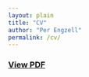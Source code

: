```yaml
---
layout: plain
title: "CV"
author: "Per Engzell"
permalink: /cv/
---
```


### [View PDF](https://github.com/pengzell/pengzell.github.io/blob/master/_pages/_files/Curriculum_Vitae.pdf)
